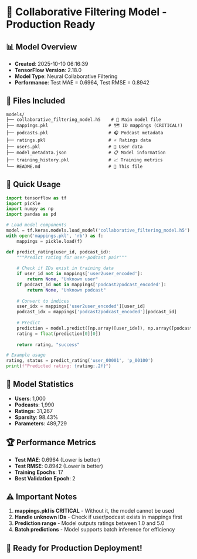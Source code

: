 # 🚀 Collaborative Filtering Model - Production Ready

## 📊 Model Overview
- **Created**: 2025-10-10 06:16:39
- **TensorFlow Version**: 2.18.0
- **Model Type**: Neural Collaborative Filtering
- **Performance**: Test MAE = 0.6964, Test RMSE = 0.8942

## 📁 Files Included
```
models/
├── collaborative_filtering_model.h5    # 🧠 Main model file
├── mappings.pkl                       # 🗺️ ID mappings (CRITICAL!)
├── podcasts.pkl                       # 🎧 Podcast metadata
├── ratings.pkl                        # ⭐ Ratings data
├── users.pkl                          # 👥 User data
├── model_metadata.json                # 📋 Model information
├── training_history.pkl               # 📈 Training metrics
└── README.md                          # 📖 This file
```

## 🔧 Quick Usage

```python
import tensorflow as tf
import pickle
import numpy as np
import pandas as pd

# Load model components
model = tf.keras.models.load_model('collaborative_filtering_model.h5')
with open('mappings.pkl', 'rb') as f:
    mappings = pickle.load(f)

def predict_rating(user_id, podcast_id):
    """Predict rating for user-podcast pair"""
    
    # Check if IDs exist in training data
    if user_id not in mappings['user2user_encoded']:
        return None, "Unknown user"
    if podcast_id not in mappings['podcast2podcast_encoded']:
        return None, "Unknown podcast"
    
    # Convert to indices
    user_idx = mappings['user2user_encoded'][user_id]
    podcast_idx = mappings['podcast2podcast_encoded'][podcast_id]
    
    # Predict
    prediction = model.predict([np.array([user_idx]), np.array([podcast_idx])])
    rating = float(prediction[0][0])
    
    return rating, "success"

# Example usage
rating, status = predict_rating('user_00001', 'p_00100')
print(f"Predicted rating: {rating:.2f}")
```

## 🎯 Model Statistics
- **Users**: 1,000
- **Podcasts**: 1,990
- **Ratings**: 31,267
- **Sparsity**: 98.43%
- **Parameters**: 489,729

## 🏆 Performance Metrics
- **Test MAE**: 0.6964 (Lower is better)
- **Test RMSE**: 0.8942 (Lower is better)
- **Training Epochs**: 17
- **Best Validation Epoch**: 2

## ⚠️ Important Notes
1. **mappings.pkl is CRITICAL** - Without it, the model cannot be used
2. **Handle unknown IDs** - Check if user/podcast exists in mappings first
3. **Prediction range** - Model outputs ratings between 1.0 and 5.0
4. **Batch predictions** - Model supports batch inference for efficiency

## 🚀 Ready for Production Deployment!
